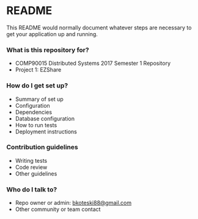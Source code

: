 # README #

This README would normally document whatever steps are necessary to get your application up and running.

### What is this repository for? ###

* COMP90015 Distributed Systems 2017 Semester 1 Repository
* Project 1: EZShare

### How do I get set up? ###

* Summary of set up
* Configuration
* Dependencies
* Database configuration
* How to run tests
* Deployment instructions

### Contribution guidelines ###

* Writing tests
* Code review
* Other guidelines

### Who do I talk to? ###

* Repo owner or admin: bkoteski88@gmail.com
* Other community or team contact